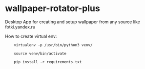 # wallpaper-rotator-plus

Desktop App for creating and setup wallpaper from any source like fotki.yandex.ru


How to create virtual env: 

        virtualenv -p /usr/bin/python3 venv/
        
        source venv/bin/activate
        
        pip install -r requirements.txt
